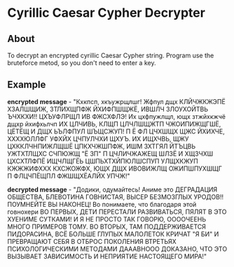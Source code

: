 #  Cyrillic Caesar Cypher Decrypter
## About
To decrypt an encrypted сyrillic Caesar Cypher string. Program use the bruteforce metod, so you don't need to enter a key.

## Example
**encrypted message** - "Кхкпсп, хкъужрщлшг! Жфпул дщх КЛЙЧЖКЖЭПЁ ХЗАЛШЩИЖ, ЗТЛИХЩПФЖ ЙХИФПШЩЖЁ, ИВШЛЧ ЗЛОУХОЙТВЬ ЪЧХКХИ!! ЦХЪУФЛРЩЛ ИВ ФЖСХФЛЭ! Их цхфпужлщл, ющх зтжйхкжчё дщхр йхифхьлчп ИХ ЦЛЧИВЬ, КЛЩП ЦЛЧЛШЩЖТП ЧЖОИПИЖЩГШЁ, ЦЁТЁЩ И ДЩХ ЬЪЛФПУЛ ШЪЩСЖУП! П Ё ФЛ ЦЧХШЩХ ЩЖС ЙХИХЧЕ, ХХХХЮЛЛФГ УФХЙХ ЦЧПУЛЧХИ ЩХУЪ. ИХ ИЩХЧВЬ, ЩЖУ ЦХККЛЧНПИЖЛЩШЁ ЦПКХЧЖШПФЖ, ИШМ ЗХТГЯЛ ЙТЪЦВЬ УЖТХТЛЩХС СЧПЮЖЩ "Ё ЗП" П ЦЧЛИЧЖАЖЕЩ ШЛЗЁ И ХЩЗЧХШ ЦХСХТЛФПЁ ИЩЧЛЩГЁЬ ЦШПЬХТХЙПЮЛШСПУП УЛЩХКЖУП КЖЖЖИФХХХ КХСЖОЖФХ, ЮЩХ ДЩХ ИВОВИЖЛЩ ОЖИПШПУХШЩГ П ФЛЦЧПЁЩПЛ ФЖШЩХЁАЛЙХ УПЧЖ!"

**decrypted message** - "Додики, одумайтесь! Аниме это ДЕГРАДАЦИЯ ОБЩЕСТВА, БЛЕВОТИНА ГОВНИСТАЯ, ВЫСЕР БЕЗМОЗГЛЫХ УРОДОВ!! ПОУМНЕЙТЕ ВЫ НАКОНЕЦ! Во понимаете, что благодаря этой говнохери ВО ПЕРВЫХ, ДЕТИ ПЕРЕСТАЛИ РАЗВИВАТЬСЯ, ПЯЛЯТ В ЭТО ХУЕНИМЕ СУТКАМИ! И Я НЕ ПРОСТО ТАК ГОВОРЮ, ООООЧЕЕНЬ МНОГО ПРИМЕРОВ ТОМУ. ВО ВТОРЫХ, ТАМ ПОДДЕРЖИВАЕТСЯ ПИДОРАСИНА, ВСЁ БОЛЬШЕ ГЛУПЫХ МАЛОЛЕТОК КРИЧАТ "Я БИ" И ПРЕВРАЩАЮТ СЕБЯ В ОТБРОС ПОКОЛЕНИЯ ВТРЕТЬЯХ ПСИХОЛОГИЧЕСКИМИ МЕТОДАМИ ДАААВНООО ДОКАЗАНО, ЧТО ЭТО ВЫЗЫВАЕТ ЗАВИСИМОСТЬ И НЕПРИЯТИЕ НАСТОЯЩЕГО МИРА!"
